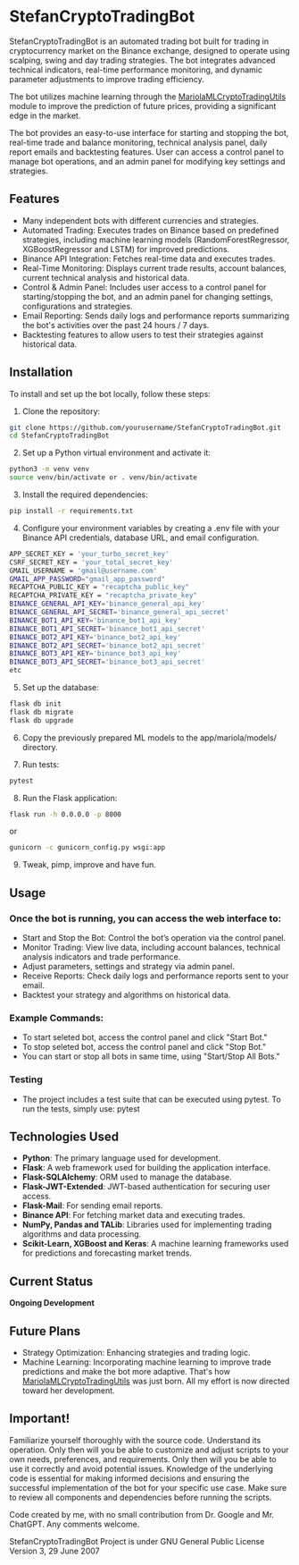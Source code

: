 # StefanCryptoTradingBot

StefanCryptoTradingBot is an automated trading bot built for trading in cryptocurrency market on the Binance exchange, designed to operate using scalping, swing and day trading strategies. The bot integrates advanced technical indicators, real-time performance monitoring, and dynamic parameter adjustments to improve trading efficiency. 

The bot utilizes machine learning through the [MariolaMLCryptoTradingUtils](https://github.com/PedroPLCode/MariolaMLCryptoTradingUtils) module to improve the prediction of future prices, providing a significant edge in the market.

The bot provides an easy-to-use interface for starting and stopping the bot, real-time trade and balance monitoring, technical analysis panel, daily report emails and backtesting features. User can access a control panel to manage bot operations, and an admin panel for modifying key settings and strategies.

## Features

- Many independent bots with different currencies and strategies.
- Automated Trading: Executes trades on Binance based on predefined strategies, including machine learning models (RandomForestRegressor, XGBoostRegressor and LSTM) for improved predictions.
- Binance API Integration: Fetches real-time data and executes trades.
- Real-Time Monitoring: Displays current trade results, account balances, current technical analysis and historical data.
- Control & Admin Panel: Includes user access to a control panel for starting/stopping the bot, and an admin panel for changing settings, configurations and strategies.
- Email Reporting: Sends daily logs and performance reports summarizing the bot's activities over the past 24 hours / 7 days.
- Backtesting features to allow users to test their strategies against historical data.

## Installation

To install and set up the bot locally, follow these steps:

1. Clone the repository:
```bash
git clone https://github.com/yourusername/StefanCryptoTradingBot.git
cd StefanCryptoTradingBot
```

2. Set up a Python virtual environment and activate it:
```bash
python3 -m venv venv
source venv/bin/activate or . venv/bin/activate
```

3. Install the required dependencies:
```bash
pip install -r requirements.txt
```

4. Configure your environment variables by creating a .env file with your Binance API credentials, database URL, and email configuration.
```bash
APP_SECRET_KEY = 'your_turbo_secret_key'
CSRF_SECRET_KEY = 'your_total_secret_key'
GMAIL_USERNAME = 'gmail@username.com'
GMAIL_APP_PASSWORD="gmail_app_password"
RECAPTCHA_PUBLIC_KEY = "recaptcha_public_key"
RECAPTCHA_PRIVATE_KEY = "recaptcha_private_key"
BINANCE_GENERAL_API_KEY='binance_general_api_key'
BINANCE_GENERAL_API_SECRET='binance_general_api_secret'
BINANCE_BOT1_API_KEY='binance_bot1_api_key'
BINANCE_BOT1_API_SECRET='binance_bot1_api_secret'
BINANCE_BOT2_API_KEY='binance_bot2_api_key'
BINANCE_BOT2_API_SECRET='binance_bot2_api_secret'
BINANCE_BOT3_API_KEY='binance_bot3_api_key'
BINANCE_BOT3_API_SECRET='binance_bot3_api_secret'
etc
```

5. Set up the database:
```bash
flask db init
flask db migrate
flask db upgrade
```

6. Copy the previously prepared ML models to the app/mariola/models/ directory.

7. Run tests:
```bash
pytest
```

8. Run the Flask application:
```bash
flask run -h 0.0.0.0 -p 8000
```
or
```bash
gunicorn -c gunicorn_config.py wsgi:app
```

9. Tweak, pimp, improve and have fun.

## Usage

### Once the bot is running, you can access the web interface to:
- Start and Stop the Bot: Control the bot’s operation via the control panel.
- Monitor Trading: View live data, including account balances, technical analysis indicators and trade performance.
- Adjust parameters, settings and strategy via admin panel.
- Receive Reports: Check daily logs and performance reports sent to your email.
- Backtest your strategy and algorithms on historical data.

### Example Commands:
- To start seleted bot, access the control panel and click "Start Bot."
- To stop seleted bot, access the control panel and click "Stop Bot."
- You can start or stop all bots in same time, using "Start/Stop All Bots."

### Testing
- The project includes a test suite that can be executed using pytest. To run the tests, simply use:
pytest

## Technologies Used
- **Python**: The primary language used for development.
- **Flask**: A web framework used for building the application interface.
- **Flask-SQLAlchemy**: ORM used to manage the database.
- **Flask-JWT-Extended**: JWT-based authentication for securing user access.
- **Flask-Mail**: For sending email reports.
- **Binance API**: For fetching market data and executing trades.
- **NumPy, Pandas and TALib**: Libraries used for implementing trading algorithms and data processing.
- **Scikit-Learn, XGBoost and Keras**: A machine learning frameworks used for predictions and forecasting market trends.

## Current Status
**Ongoing Development**

## Future Plans
- Strategy Optimization: Enhancing strategies and trading logic.
- Machine Learning: Incorporating machine learning to improve trade predictions and make the bot more adaptive. That's how [MariolaMLCryptoTradingUtils](https://github.com/PedroPLCode/MariolaMLCryptoTradingUtils) was just born. All my effort is now directed toward her development.

## Important! 
Familiarize yourself thoroughly with the source code. Understand its operation. Only then will you be able to customize and adjust scripts to your own needs, preferences, and requirements. Only then will you be able to use it correctly and avoid potential issues. Knowledge of the underlying code is essential for making informed decisions and ensuring the successful implementation of the bot for your specific use case. Make sure to review all components and dependencies before running the scripts.

Code created by me, with no small contribution from Dr. Google and Mr. ChatGPT.
Any comments welcome.

StefanCryptoTradingBot Project is under GNU General Public License Version 3, 29 June 2007